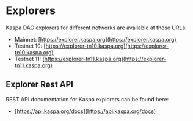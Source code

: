 # Explorers

Kaspa DAG explorers for different networks are available at these URLs:

- Mainnet: [https://explorer.kaspa.org](https://explorer.kaspa.org)
- Testnet 10: [https://explorer-tn10.kaspa.org](https://explorer-tn10.kaspa.org)
- Testnet 11: [https://explorer-tn11.kaspa.org](https://explorer-tn11.kaspa.org)


## Explorer Rest API

REST API documentation for Kaspa explorers can be found here:

- [https://api.kaspa.org/docs](https://api.kaspa.org/docs)